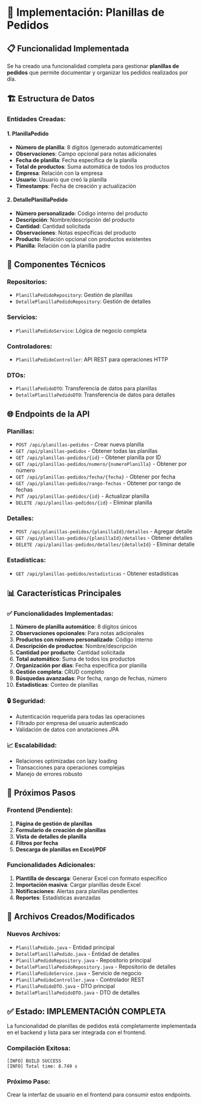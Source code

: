 # 🎯 Implementación: Planillas de Pedidos

## 📋 **Funcionalidad Implementada**

Se ha creado una funcionalidad completa para gestionar **planillas de pedidos** que permite documentar y organizar los pedidos realizados por día.

## 🏗️ **Estructura de Datos**

### **Entidades Creadas:**

#### 1. **PlanillaPedido**
- **Número de planilla**: 8 dígitos (generado automáticamente)
- **Observaciones**: Campo opcional para notas adicionales
- **Fecha de planilla**: Fecha específica de la planilla
- **Total de productos**: Suma automática de todos los productos
- **Empresa**: Relación con la empresa
- **Usuario**: Usuario que creó la planilla
- **Timestamps**: Fecha de creación y actualización

#### 2. **DetallePlanillaPedido**
- **Número personalizado**: Código interno del producto
- **Descripción**: Nombre/descripción del producto
- **Cantidad**: Cantidad solicitada
- **Observaciones**: Notas específicas del producto
- **Producto**: Relación opcional con productos existentes
- **Planilla**: Relación con la planilla padre

## 🔧 **Componentes Técnicos**

### **Repositorios:**
- `PlanillaPedidoRepository`: Gestión de planillas
- `DetallePlanillaPedidoRepository`: Gestión de detalles

### **Servicios:**
- `PlanillaPedidoService`: Lógica de negocio completa

### **Controladores:**
- `PlanillaPedidoController`: API REST para operaciones HTTP

### **DTOs:**
- `PlanillaPedidoDTO`: Transferencia de datos para planillas
- `DetallePlanillaPedidoDTO`: Transferencia de datos para detalles

## 🌐 **Endpoints de la API**

### **Planillas:**
- `POST /api/planillas-pedidos` - Crear nueva planilla
- `GET /api/planillas-pedidos` - Obtener todas las planillas
- `GET /api/planillas-pedidos/{id}` - Obtener planilla por ID
- `GET /api/planillas-pedidos/numero/{numeroPlanilla}` - Obtener por número
- `GET /api/planillas-pedidos/fecha/{fecha}` - Obtener por fecha
- `GET /api/planillas-pedidos/rango-fechas` - Obtener por rango de fechas
- `PUT /api/planillas-pedidos/{id}` - Actualizar planilla
- `DELETE /api/planillas-pedidos/{id}` - Eliminar planilla

### **Detalles:**
- `POST /api/planillas-pedidos/{planillaId}/detalles` - Agregar detalle
- `GET /api/planillas-pedidos/{planillaId}/detalles` - Obtener detalles
- `DELETE /api/planillas-pedidos/detalles/{detalleId}` - Eliminar detalle

### **Estadísticas:**
- `GET /api/planillas-pedidos/estadisticas` - Obtener estadísticas

## 📊 **Características Principales**

### ✅ **Funcionalidades Implementadas:**
1. **Número de planilla automático**: 8 dígitos únicos
2. **Observaciones opcionales**: Para notas adicionales
3. **Productos con número personalizado**: Código interno
4. **Descripción de productos**: Nombre/descripción
5. **Cantidad por producto**: Cantidad solicitada
6. **Total automático**: Suma de todos los productos
7. **Organización por días**: Fecha específica por planilla
8. **Gestión completa**: CRUD completo
9. **Búsquedas avanzadas**: Por fecha, rango de fechas, número
10. **Estadísticas**: Conteo de planillas

### 🔒 **Seguridad:**
- Autenticación requerida para todas las operaciones
- Filtrado por empresa del usuario autenticado
- Validación de datos con anotaciones JPA

### 📈 **Escalabilidad:**
- Relaciones optimizadas con lazy loading
- Transacciones para operaciones complejas
- Manejo de errores robusto

## 🚀 **Próximos Pasos**

### **Frontend (Pendiente):**
1. **Página de gestión de planillas**
2. **Formulario de creación de planillas**
3. **Vista de detalles de planilla**
4. **Filtros por fecha**
5. **Descarga de planillas en Excel/PDF**

### **Funcionalidades Adicionales:**
1. **Plantilla de descarga**: Generar Excel con formato específico
2. **Importación masiva**: Cargar planillas desde Excel
3. **Notificaciones**: Alertas para planillas pendientes
4. **Reportes**: Estadísticas avanzadas

## 📁 **Archivos Creados/Modificados**

### **Nuevos Archivos:**
- `PlanillaPedido.java` - Entidad principal
- `DetallePlanillaPedido.java` - Entidad de detalles
- `PlanillaPedidoRepository.java` - Repositorio principal
- `DetallePlanillaPedidoRepository.java` - Repositorio de detalles
- `PlanillaPedidoService.java` - Servicio de negocio
- `PlanillaPedidoController.java` - Controlador REST
- `PlanillaPedidoDTO.java` - DTO principal
- `DetallePlanillaPedidoDTO.java` - DTO de detalles

## ✅ **Estado: IMPLEMENTACIÓN COMPLETA**

La funcionalidad de planillas de pedidos está completamente implementada en el backend y lista para ser integrada con el frontend.

### **Compilación Exitosa:**
```
[INFO] BUILD SUCCESS
[INFO] Total time: 8.749 s
```

### **Próximo Paso:**
Crear la interfaz de usuario en el frontend para consumir estos endpoints.
